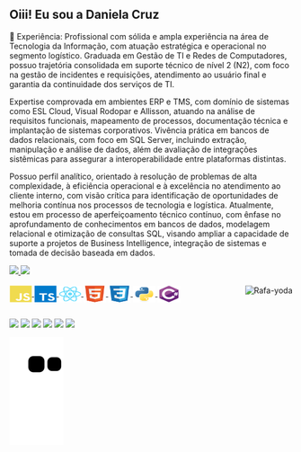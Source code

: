 ## Oiii! Eu sou a Daniela Cruz 

💼 Experiência:
Profissional com sólida e ampla experiência na área de Tecnologia da Informação, com atuação estratégica e operacional no segmento logístico. Graduada em Gestão de TI e Redes de Computadores, possuo trajetória consolidada em suporte técnico de nível 2 (N2), com foco na gestão de incidentes e requisições, atendimento ao usuário final e garantia da continuidade dos serviços de TI.

Expertise comprovada em ambientes ERP e TMS, com domínio de sistemas como ESL Cloud, Visual Rodopar e Allisson, atuando na análise de requisitos funcionais, mapeamento de processos, documentação técnica e implantação de sistemas corporativos. Vivência prática em bancos de dados relacionais, com foco em SQL Server, incluindo extração, manipulação e análise de dados, além de avaliação de integrações sistêmicas para assegurar a interoperabilidade entre plataformas distintas.
    
Possuo perfil analítico, orientado à resolução de problemas de alta complexidade, à eficiência operacional e à excelência no atendimento ao cliente interno, com visão crítica para identificação de oportunidades de melhoria contínua nos processos de tecnologia e logística. Atualmente, estou em processo de aperfeiçoamento técnico contínuo, com ênfase no aprofundamento de conhecimentos em bancos de dados, modelagem relacional e otimização de consultas SQL, visando ampliar a capacidade de suporte a projetos de Business Intelligence, integração de sistemas e tomada de decisão baseada em dados.

 <div>
  <a href="https://beacons.ai/danielacruz">
  <img height="180em" src="https://github-readme-stats.vercel.app/api?username=danicruz-ti&show_icons=true&theme=dracula&include_all_commits=true&count_private=true"/>
  <img height="180em" src="https://github-readme-stats.vercel.app/api/top-langs/?username=danicruz-ti&layout=compact&langs_count=7&theme=dracula"/>
</div>
<div style="display: inline_block"><br>
  <img align="center" alt="Rafa-Js" height="30" width="40" src="https://raw.githubusercontent.com/devicons/devicon/master/icons/javascript/javascript-plain.svg">
  <img align="center" alt="Rafa-Ts" height="30" width="40" src="https://raw.githubusercontent.com/devicons/devicon/master/icons/typescript/typescript-plain.svg">
  <img align="center" alt="Rafa-React" height="30" width="40" src="https://raw.githubusercontent.com/devicons/devicon/master/icons/react/react-original.svg">
  <img align="center" alt="Rafa-HTML" height="30" width="40" src="https://raw.githubusercontent.com/devicons/devicon/master/icons/html5/html5-original.svg">
  <img align="center" alt="Rafa-CSS" height="30" width="40" src="https://raw.githubusercontent.com/devicons/devicon/master/icons/css3/css3-original.svg">
  <img align="center" alt="Rafa-Python" height="30" width="40" src="https://raw.githubusercontent.com/devicons/devicon/master/icons/python/python-original.svg">
  <img align="center" alt="Rafa-Csharp" height="30" width="40" src="https://raw.githubusercontent.com/devicons/devicon/master/icons/csharp/csharp-original.svg">
  <img align="right" alt="Rafa-yoda" src="https://cdn.discordapp.com/attachments/795358919417397249/825430589581688872/hi.gif">
</div>
  
  ##
 
<div> 
  <a href="https://www.youtube.com/" target="_blank"><img src="https://img.shields.io/badge/YouTube-FF0000?style=for-the-badge&logo=youtube&logoColor=white" target="_blank"></a>
  <a href="https://www.instagram.com/danicruz.ti/" target="_blank"><img src="https://img.shields.io/badge/-Instagram-%23E4405F?style=for-the-badge&logo=instagram&logoColor=white" target="_blank"></a>
 	<a href="https://twitter.com/Dany_ti" target="_blank"><img src="https://img.shields.io/badge/Twitch-9146FF?style=for-the-badge&logo=twitch&logoColor=white" target="_blank"></a>
 <a href="https://discord.com/channels/@danielacruz.ti#4917" target="_blank"><img src="https://img.shields.io/badge/Discord-7289DA?style=for-the-badge&logo=discord&logoColor=white" target="_blank"></a> 
  <a href = "mailto:danicruz.ti@gmail.com"><img src="https://img.shields.io/badge/-Gmail-%23333?style=for-the-badge&logo=gmail&logoColor=white" target="_blank"></a>
  <a href="https://www.linkedin.com/in/danielacruzz" target="_blank"><img src="https://img.shields.io/badge/-LinkedIn-%230077B5?style=for-the-badge&logo=linkedin&logoColor=white" target="_blank"></a> 
 
  ![Snake animation](https://github.com/rafaballerini/rafaballerini/blob/output/github-contribution-grid-snake.svg)
 
</div>
  
